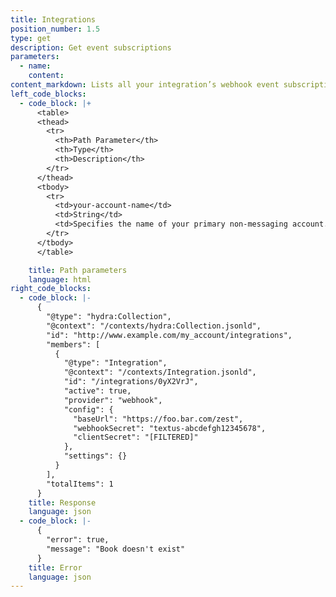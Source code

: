 ```yaml
---
title: Integrations
position_number: 1.5
type: get
description: Get event subscriptions
parameters:
  - name:
    content:
content_markdown: Lists all your integration’s webhook event subscriptions
left_code_blocks:
  - code_block: |+
      <table>
      <thead>
        <tr>
          <th>Path Parameter</th>
          <th>Type</th>
          <th>Description</th>
        </tr>
      </thead>
      <tbody>
        <tr>
          <td>your-account-name</td>
          <td>String</td>
          <td>Specifies the name of your primary non-messaging account.  </td>
        </tr>
      </tbody>
      </table>  

    title: Path parameters
    language: html
right_code_blocks:
  - code_block: |-
      {
        "@type": "hydra:Collection",
        "@context": "/contexts/hydra:Collection.jsonld",
        "id": "http://www.example.com/my_account/integrations",
        "members": [
          {
            "@type": "Integration",
            "@context": "/contexts/Integration.jsonld",
            "id": "/integrations/0yX2VrJ",
            "active": true,
            "provider": "webhook",
            "config": {
              "baseUrl": "https://foo.bar.com/zest",
              "webhookSecret": "textus-abcdefgh12345678",
              "clientSecret": "[FILTERED]"
            },
            "settings": {}
          }
        ],
        "totalItems": 1
      }
    title: Response
    language: json
  - code_block: |-
      {
        "error": true,
        "message": "Book doesn't exist"
      }
    title: Error
    language: json
---
```

